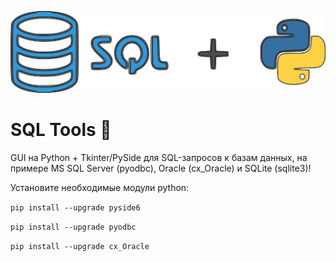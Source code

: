 ![logo](sql_python.png)  

# SQL Tools 🚀

GUI на Python + Tkinter/PySide для SQL-запросов к базам данных, на примере MS SQL Server (pyodbc), Oracle (cx_Oracle) и SQLite (sqlite3)!

Установите необходимые модули python:

`pip install --upgrade pyside6`

`pip install --upgrade pyodbc`

`pip install --upgrade cx_Oracle`

